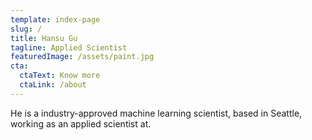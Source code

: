 ```yaml
---
template: index-page
slug: /
title: Hansu Gu
tagline: Applied Scientist
featuredImage: /assets/paint.jpg
cta:
  ctaText: Know more
  ctaLink: /about
---
```

He is a industry-approved machine learning scientist, based in Seattle, working as an applied scientist at.